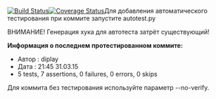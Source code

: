 [![Build Status](https://travis-ci.org/K224/party_surfing.svg?branch=travis_test)](https://travis-ci.org/K224/party_surfing)[![Coverage Status](https://coveralls.io/repos/K224/party_surfing/badge.svg)](https://coveralls.io/r/K224/party_surfing)Для добавления автоматического тестирования при коммите запустите autotest.py

ВНИМАНИЕ! Генерация хука для автотеста затрёт существующий!

**Информация о последнем протестированном коммите:**
* Автор : diplay
* Дата : 21:45  31.03.15
* 5 tests, 7 assertions, 0 failures, 0 errors, 0 skips


Для коммита без тестирования используйте параметр --no-verify.